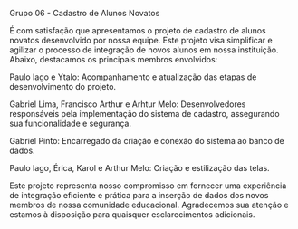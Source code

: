 Grupo 06 - Cadastro de Alunos Novatos

É com satisfação que apresentamos o projeto de cadastro de alunos novatos desenvolvido por nossa equipe. Este projeto visa simplificar e agilizar o processo de integração de novos alunos em nossa instituição. Abaixo, destacamos os principais membros envolvidos:

Paulo Iago e Ytalo: Acompanhamento e atualização das etapas de desenvolvimento do projeto.

Gabriel Lima, Francisco Arthur e Arhtur Melo: Desenvolvedores responsáveis pela implementação do sistema de cadastro, assegurando sua funcionalidade e segurança.

Gabriel Pinto: Encarregado da criação e conexão do sistema ao banco de dados.

Paulo Iago, Érica, Karol e Arthur Melo: Criação e estilização das telas. 

Este projeto representa nosso compromisso em fornecer uma experiência de integração eficiente e prática para a inserção de dados dos novos membros de nossa comunidade educacional. Agradecemos sua atenção e estamos à disposição para quaisquer esclarecimentos adicionais.


